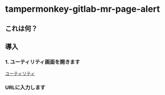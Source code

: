 # tampermonkey-gitlab-mr-page-alert

## これは何？


## 導入

### 1. ユーティリティ画面を開きます

[ユーティリティ](chrome-extension://dhdgffkkebhmkfjojejmpbldmpobfkfo/options.html#nav=utils)

### URLに入力します


###